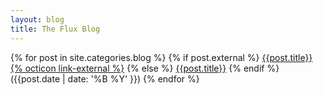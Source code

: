 ```yaml
---
layout: blog
title: The Flux Blog
---
```


{% for post in site.categories.blog %}
{% if post.external %}
[{{post.title}} {% octicon link-external %}]({{post.external}})
{% else %}
[{{post.title}}]({{post.url}})
{% endif %} ({{post.date | date: '%B %Y' }})
{% endfor %}
